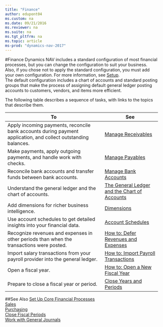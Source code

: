```yaml
---
title: "Finance"
author: edupont04
ms.custom: na
ms.date: 09/21/2016
ms.reviewer: na
ms.suite: na
ms.tgt_pltfrm: na
ms.topic: article
ms-prod: "dynamics-nav-2017"
---
```


#Finance
Dynamics NAV includes a standard configuration of most financial processes, but you can change the configuration to suit your business.
Also, if you chose not to apply the standard configuration, you must add your own configuration. For more information, see [Setup](setup.md).  
The default configuration includes a chart of accounts and standard posting groups that make the process of assigning default general ledger posting accounts to customers, vendors, and items more efficient.  



The following table describes a sequence of tasks, with links to the topics that describe them.

| To                                                                  | See                      |
|---------------------------------------------------------------------|--------------------------|
|Apply incoming payments, reconcile bank accounts during payment application, and collect outstanding balances. |[Manage Receivables](receivables-manage-receivables.md)|
|Make payments, apply outgoing payments, and handle work with checks.|[Manage Payables](payables-manage-payables.md)|
|Reconcile bank accounts and transfer funds between bank accounts.|[Manage Bank Accounts](bank-manage-bank-accounts.md)|
|Understand the general ledger and the chart of accounts.|[The General Ledger and the Chart of Accounts](finance-setup-general-ledger.md)|
|Add dimensions for richer business intelligence.|[Dimensions](finance-setup-dimensions.md)|
|Use account schedules to get detailed insights into your financial data.|[Account Schedules](finance-setup-account-schedule.md)|
|Recognize revenues and expenses in other periods than when the transactions were posted.|[How to: Defer Revenues and Expenses](finance-setup-how-defer-revenue-expenses.md)|
|Import salary transactions from your payroll provider into the general ledger.|[How to: Import Payroll Transactions](finance-setup-how-import-payroll-transactions.md)|
|Open a fiscal year.|[How to: Open a New Fiscal Year](finance-setup-how-open-new-fiscal-year.md)|  
|Prepare to close a fiscal year or period.|[Close Years and Periods](year-close-years-periods.md)|

##See Also
[Set Up Core Financial Processes](finance-setup-setup-finance-setup.md)  
[Sales](sales-manage-sales.md)  
[Purchasing](purchasing-manage-purchasing.md)  
[Close Fiscal Periods](year-close-years-periods.md)  
[Work with General Journals](ui-work-general-journals.md)  
